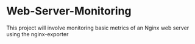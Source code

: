 # Web-Server-Monitoring
This project will involve monitoring basic metrics of an Nginx web server using the nginx-exporter
